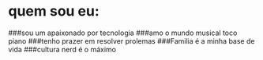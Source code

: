 # quem sou eu:
###sou um apaixonado por tecnologia 
###amo o mundo musical toco piano
###tenho prazer em resolver prolemas
###Familia é a minha base de vida
###cultura nerd é o máximo
